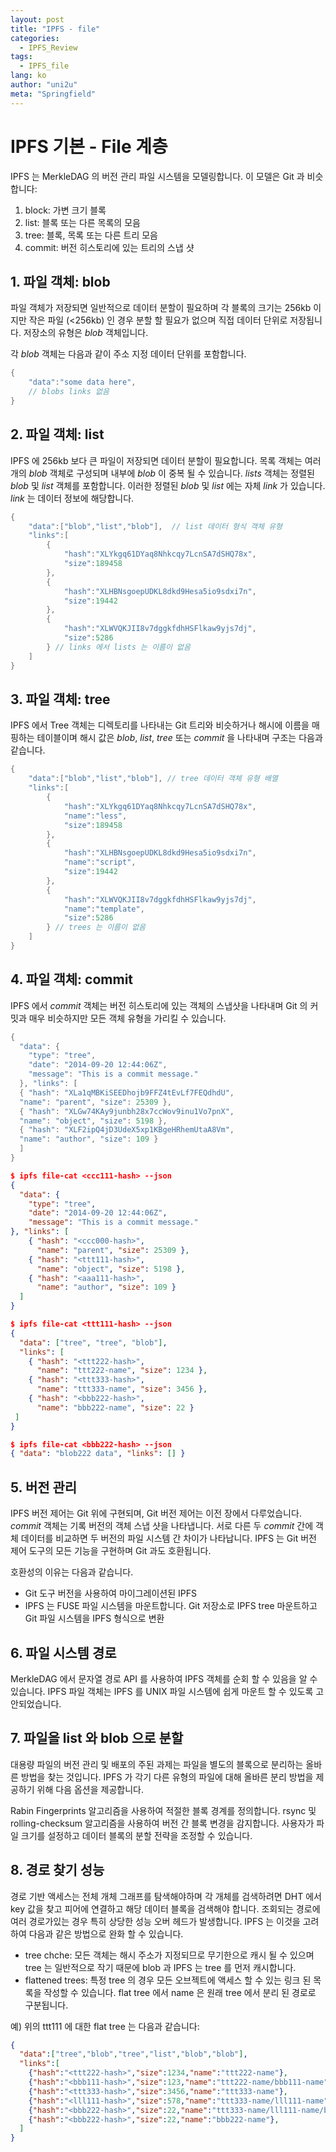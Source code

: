 ```yaml
---
layout: post
title: "IPFS - file"
categories:
  - IPFS_Review
tags:
  - IPFS_file
lang: ko
author: "uni2u"
meta: "Springfield"
---
```


# IPFS 기본 - File 계층

IPFS 는 MerkleDAG 의 버전 관리 파일 시스템을 모델링합니다. 이 모델은 Git 과 비슷합니다:

1. block: 가변 크기 블록
2. list: 블록 또는 다른 목록의 모음
3. tree: 블록, 목록 또는 다른 트리 모음
4. commit: 버전 히스토리에 있는 트리의 스냅 샷

## 1. 파일 객체: blob

파일 객체가 저장되면 일반적으로 데이터 분할이 필요하며 각 블록의 크기는 256kb 이지만 작은 파일 (<256kb) 인 경우 분할 할 필요가 없으며 직접 데이터 단위로 저장됩니다. 저장소의 유형은 _blob_ 객체입니다. 

각 _blob_ 객체는 다음과 같이 주소 지정 데이터 단위를 포함합니다.

```go
{
    "data":"some data here", 
    // blobs links 없음
}
```

## 2. 파일 객체: list

IPFS 에 256kb 보다 큰 파일이 저장되면 데이터 분할이 필요합니다. 목록 객체는 여러 개의 _blob_ 객체로 구성되며 내부에 _blob_ 이 중복 될 수 있습니다. _lists_ 객체는 정렬된 _blob_ 및 _list_ 객체를 포함합니다. 이러한 정렬된 _blob_ 및 _list_ 에는 자체 _link_ 가 있습니다. _link_ 는 데이터 정보에 해당합니다.

```go
{
    "data":["blob","list","blob"],  // list 데이터 형식 객체 유형
    "links":[
        {
            "hash":"XLYkgq61DYaq8Nhkcqy7LcnSA7dSHQ78x",
            "size":189458
        },
        {
            "hash":"XLHBNsgoepUDKL8dkd9Hesa5io9sdxi7n",
            "size":19442
        },
        {
            "hash":"XLWVQKJII8v7dggkfdhHSFlkaw9yjs7dj",
            "size":5286
        } // links 에서 lists 는 이름이 없음
    ]
}
```

## 3. 파일 객체: tree

IPFS 에서 Tree 객체는 디렉토리를 나타내는 Git 트리와 비슷하거나 해시에 이름을 매핑하는 테이블이며 해시 값은 _blob_, _list_, _tree_ 또는 _commit_ 을 나타내며 구조는 다음과 같습니다.

```go
{
    "data":["blob","list","blob"], // tree 데이터 객체 유형 배열
    "links":[
        {
            "hash":"XLYkgq61DYaq8Nhkcqy7LcnSA7dSHQ78x",
            "name":"less",
            "size":189458
        },
        {
            "hash":"XLHBNsgoepUDKL8dkd9Hesa5io9sdxi7n",
            "name":"script",
            "size":19442
        },
        {
            "hash":"XLWVQKJII8v7dggkfdhHSFlkaw9yjs7dj",
            "name":"template",
            "size":5286
        } // trees 는 이름이 없음
    ]
}
```

## 4. 파일 객체: commit

IPFS 에서 _commit_ 객체는 버전 히스토리에 있는 객체의 스냅샷을 나타내며 Git 의 커밋과 매우 비슷하지만 모든 객체 유형을 가리킬 수 있습니다.

```go
{
  "data": {
    "type": "tree",
    "date": "2014-09-20 12:44:06Z",
    "message": "This is a commit message."
  }, "links": [
  { "hash": "XLa1qMBKiSEEDhojb9FFZ4tEvLf7FEQdhdU",
  "name": "parent", "size": 25309 },
  { "hash": "XLGw74KAy9junbh28x7ccWov9inu1Vo7pnX",
  "name": "object", "size": 5198 },
  { "hash": "XLF2ipQ4jD3UdeX5xp1KBgeHRhemUtaA8Vm",
  "name": "author", "size": 109 }
  ]
}
```
```json
$ ipfs file-cat <ccc111-hash> --json
{
  "data": {
    "type": "tree",
    "date": "2014-09-20 12:44:06Z",
    "message": "This is a commit message."
}, "links": [
    { "hash": "<ccc000-hash>",
      "name": "parent", "size": 25309 },
    { "hash": "<ttt111-hash>",
      "name": "object", "size": 5198 },
    { "hash": "<aaa111-hash>",
      "name": "author", "size": 109 }
  ]
}

$ ipfs file-cat <ttt111-hash> --json
{
  "data": ["tree", "tree", "blob"],
  "links": [
    { "hash": "<ttt222-hash>",
      "name": "ttt222-name", "size": 1234 },
    { "hash": "<ttt333-hash>",
      "name": "ttt333-name", "size": 3456 },
    { "hash": "<bbb222-hash>",
      "name": "bbb222-name", "size": 22 }
 ] 
}

$ ipfs file-cat <bbb222-hash> --json
{ "data": "blob222 data", "links": [] }
```

## 5. 버전 관리

IPFS 버전 제어는 Git 위에 구현되며, Git 버전 제어는 이전 장에서 다루었습니다. _commit_ 객체는 기록 버전의 객체 스냅 샷을 나타냅니다. 서로 다른 두 _commit_ 간에 객체 데이터를 비교하면 두 버전의 파일 시스템 간 차이가 나타납니다. IPFS 는 Git 버전 제어 도구의 모든 기능을 구현하며 Git 과도 호환됩니다.

호환성의 이유는 다음과 같습니다.

- Git 도구 버전을 사용하여 마이그레이션된 IPFS
- IPFS 는 FUSE 파일 시스템을 마운트합니다. Git 저장소로 IPFS tree 마운트하고 Git 파일 시스템을 IPFS 형식으로 변환

## 6. 파일 시스템 경로

MerkleDAG 에서 문자열 경로 API 를 사용하여 IPFS 객체를 순회 할 수 있음을 알 수 있습니다. IPFS 파일 객체는 IPFS 를 UNIX 파일 시스템에 쉽게 마운트 할 수 있도록 고안되었습니다.

## 7. 파일을 list 와 blob 으로 분할

대용량 파일의 버전 관리 및 배포의 주된 과제는 파일을 별도의 블록으로 분리하는 올바른 방법을 찾는 것입니다. IPFS 가 각기 다른 유형의 파일에 대해 올바른 분리 방법을 제공하기 위해 다음 옵션을 제공합니다.

Rabin Fingerprints 알고리즘을 사용하여 적절한 블록 경계를 정의합니다. rsync 및 rolling-checksum 알고리즘을 사용하여 버전 간 블록 변경을 감지합니다. 사용자가 파일 크기를 설정하고 데이터 블록의 분할 전략을 조정할 수 있습니다.

## 8. 경로 찾기 성능

경로 기반 액세스는 전체 개체 그래프를 탐색해야하며 각 개체를 검색하려면 DHT 에서 key 값을 찾고 피어에 연결하고 해당 데이터 블록을 검색해야 합니다. 조회되는 경로에 여러 경로가있는 경우 특히 상당한 성능 오버 헤드가 발생합니다. IPFS 는 이것을 고려하여 다음과 같은 방법으로 완화 할 수 있습니다.

- tree chche: 모든 객체는 해시 주소가 지정되므로 무기한으로 캐시 될 수 있으며 tree 는 일반적으로 작기 때문에 blob 과 IPFS 는 tree 를 먼저 캐시합니다.
- flattened trees: 특정 tree 의 경우 모든 오브젝트에 액세스 할 수 있는 링크 된 목록을 작성할 수 있습니다. flat tree 에서 name 은 원래 tree 에서 분리 된 경로로 구분됩니다.

예) 위의 ttt111 에 대한 flat tree 는 다음과 같습니다:

```json
{
  "data":["tree","blob","tree","list","blob","blob"],
  "links":[
    {"hash":"<ttt222-hash>","size":1234,"name":"ttt222-name"},
    {"hash":"<bbb111-hash>","size":123,"name":"ttt222-name/bbb111-name"},
    {"hash":"<ttt333-hash>","size":3456,"name":"ttt333-name"},
    {"hash":"<lll111-hash>","size":578,"name":"ttt333-name/lll111-name"},
    {"hash":"<bbb222-hash>","size":22,"name":"ttt333-name/lll111-name/bbb222-name"},
    {"hash":"<bbb222-hash>","size":22,"name":"bbb222-name"},
  ]
}
```
